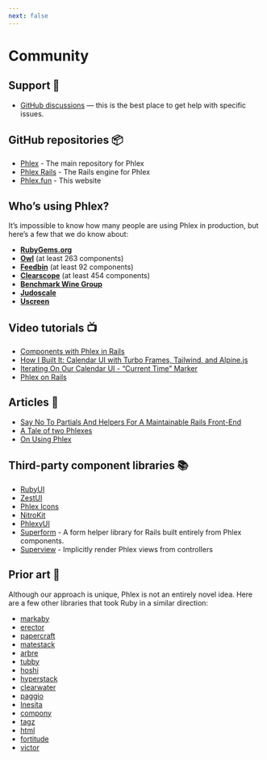 ```yaml
---
next: false
---
```


# Community

## Support 👋

- [GitHub discussions](https://github.com/orgs/phlex-ruby/discussions) — this is the best place to get help with specific issues.

## GitHub repositories 📦

- [Phlex](https://github.com/phlex-ruby/phlex) - The main repository for Phlex
- [Phlex Rails](https://github.com/phlex-ruby/phlex-rails) - The Rails engine for Phlex
- [Phlex.fun](https://github.com/phlex-ruby/phlex.fun) - This website

## Who’s using Phlex?

It’s impossible to know how many people are using Phlex in production, but here’s a few that we do know about:

- **[RubyGems.org](https://rubygems.org)**
- **[Owl](https://owl.so)** (at least 263 components)
- **[Feedbin](https://feedbin.com/)** (at least 92 components)
- **[Clearscope](https://www.clearscope.io)** (at least 454 components)
- **[Benchmark Wine Group](https://www.benchmarkwine.com)**
- **[Judoscale](https://judoscale.com/)**
- **[Uscreen](https://www.uscreen.tv)**

## Video tutorials 📺

- [Components with Phlex in Rails](https://www.youtube.com/watch?v=l4bQSfqZZfQ)
- [How I Built It: Calendar UI with Turbo Frames, Tailwind, and Alpine.js](https://www.youtube.com/watch?v=KWA3qCGRP5g&t=1s)
- [Iterating On Our Calendar UI - “Current Time” Marker](https://www.youtube.com/watch?v=wNnRpmhw_Ks)
- [Phlex on Rails](https://beautifulruby.com/phlex)

## Articles 📝

- [Say No To Partials And Helpers For A Maintainable Rails Front-End](https://judoscale.com/blog/phlex-not-erb)
- [A Tale of two Phlexes](https://blog.willcosgrove.com/a-tale-of-two-phlexes)
- [On Using Phlex](https://katafrakt.me/2023/10/03/on-using-phlex/)

## Third-party component libraries 📚

- [RubyUI](https://rubyui.com)
- [ZestUI](https://zestui.com)
- [Phlex Icons](https://github.com/AliOsm/phlex-icons)
- [NitroKit](https://nitrokit.dev)
- [PhlexyUI](https://phlexyui.com)
- [Superform](https://github.com/rubymonolith/superform) - A form helper library for Rails built entirely from Phlex components.
- [Superview](https://github.com/rubymonolith/superview) - Implicitly render Phlex views from controllers

## Prior art 🎨

Although our approach is unique, Phlex is not an entirely novel idea. Here are a few other libraries that took Ruby in a similar direction:

- [markaby](https://github.com/markaby/markaby)
- [erector](https://github.com/erector/erector)
- [papercraft](https://github.com/digital-fabric/papercraft)
- [matestack](https://github.com/matestack/matestack-ui-core)
- [arbre](https://github.com/activeadmin/arbre)
- [tubby](https://github.com/judofyr/tubby)
- [hoshi](https://github.com/pete/hoshi)
- [hyperstack](https://github.com/hyperstack-org/hyperstack)
- [clearwater](https://github.com/clearwater-rb/clearwater)
- [paggio](https://github.com/opal/paggio)
- [Inesita](https://github.com/inesita-rb/inesita)
- [compony](https://github.com/kalsan/compony)
- [tagz](https://github.com/ahoward/tagz)
- [html](https://github.com/ismasan/html)
- [fortitude](https://github.com/ageweke/fortitude)
- [victor](https://victor.dannyb.co)
